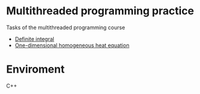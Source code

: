 # Multithreaded programming practice
Tasks of the multithreaded programming course

* [Definite integral](https://github.com/EjenY-Poltavchiny/Multithreaded-programming-practice/tree/main/Definite%20integral)
* [One-dimensional homogeneous heat equation](https://github.com/EjenY-Poltavchiny/Multithreaded-programming-practice/tree/main/One-dimensional%20homogeneous%20heat%20equation)

# Enviroment

C++

